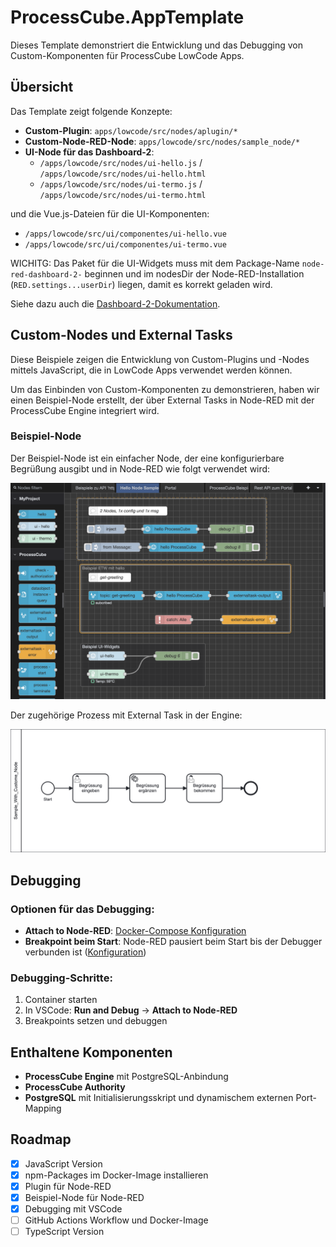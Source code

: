 # ProcessCube.AppTemplate

Dieses Template demonstriert die Entwicklung und das Debugging von Custom-Komponenten für ProcessCube LowCode Apps.

## Übersicht

Das Template zeigt folgende Konzepte:

- **Custom-Plugin**: `apps/lowcode/src/nodes/aplugin/*`
- **Custom-Node-RED-Node**: `apps/lowcode/src/nodes/sample_node/*`
- **UI-Node für das Dashboard-2**:
   - `/apps/lowcode/src/nodes/ui-hello.js` / `/apps/lowcode/src/nodes/ui-hello.html`
   - `/apps/lowcode/src/nodes/ui-termo.js` / `/apps/lowcode/src/nodes/ui-termo.html`

und die Vue.js-Dateien für die UI-Komponenten:
- `/apps/lowcode/src/ui/componentes/ui-hello.vue`
- `/apps/lowcode/src/ui/componentes/ui-termo.vue`

WICHITG: Das Paket für die UI-Widgets muss mit dem Package-Name `node-red-dashboard-2-` beginnen und im nodesDir der Node-RED-Installation (`RED.settings...userDir`) liegen, damit es korrekt geladen wird.

Siehe dazu auch die [Dashboard-2-Dokumentation](https://dashboard.flowfuse.com/contributing/widgets/third-party#naming-your-widget).

## Custom-Nodes und External Tasks

Diese Beispiele zeigen die Entwicklung von Custom-Plugins und -Nodes mittels JavaScript, die in LowCode Apps verwendet werden können.

Um das Einbinden von Custom-Komponenten zu demonstrieren, haben wir einen Beispiel-Node erstellt, der über External Tasks in Node-RED mit der ProcessCube Engine integriert wird.

### Beispiel-Node

Der Beispiel-Node ist ein einfacher Node, der eine konfigurierbare Begrüßung ausgibt und in Node-RED wie folgt verwendet wird:

![Flow mit External Task in LowCode](./assets/hello_node.png)

Der zugehörige Prozess mit External Task in der Engine:

![Process mit External Task in der Engine](./assets/Sample_With_Custome_Node.png)

## Debugging

### Optionen für das Debugging:

- **Attach to Node-RED**: [Docker-Compose Konfiguration](https://github.com/5minds/ProcessCube.AppTemplate/blob/main/docker-compose.yml#L72)
- **Breakpoint beim Start**: Node-RED pausiert beim Start bis der Debugger verbunden ist ([Konfiguration](https://github.com/5minds/ProcessCube.AppTemplate/blob/main/docker-compose.yml#L75))

### Debugging-Schritte:

1. Container starten
2. In VSCode: **Run and Debug** → **Attach to Node-RED**
3. Breakpoints setzen und debuggen

## Enthaltene Komponenten

- **ProcessCube Engine** mit PostgreSQL-Anbindung
- **ProcessCube Authority**
- **PostgreSQL** mit Initialisierungsskript und dynamischem externen Port-Mapping

## Roadmap

- [x] JavaScript Version
- [x] npm-Packages im Docker-Image installieren
- [x] Plugin für Node-RED
- [x] Beispiel-Node für Node-RED
- [x] Debugging mit VSCode
- [ ] GitHub Actions Workflow und Docker-Image
- [ ] TypeScript Version
